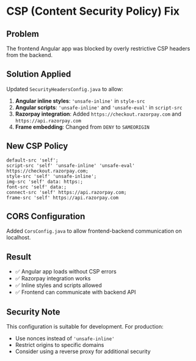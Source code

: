 # CSP (Content Security Policy) Fix

## Problem
The frontend Angular app was blocked by overly restrictive CSP headers from the backend.

## Solution Applied
Updated `SecurityHeadersConfig.java` to allow:

1. **Angular inline styles**: `'unsafe-inline'` in `style-src`
2. **Angular scripts**: `'unsafe-inline'` and `'unsafe-eval'` in `script-src`  
3. **Razorpay integration**: Added `https://checkout.razorpay.com` and `https://api.razorpay.com`
4. **Frame embedding**: Changed from `DENY` to `SAMEORIGIN`

## New CSP Policy
```
default-src 'self';
script-src 'self' 'unsafe-inline' 'unsafe-eval' https://checkout.razorpay.com;
style-src 'self' 'unsafe-inline';
img-src 'self' data: https:;
font-src 'self' data:;
connect-src 'self' https://api.razorpay.com;
frame-src 'self' https://api.razorpay.com
```

## CORS Configuration
Added `CorsConfig.java` to allow frontend-backend communication on localhost.

## Result
- ✅ Angular app loads without CSP errors
- ✅ Razorpay integration works
- ✅ Inline styles and scripts allowed
- ✅ Frontend can communicate with backend API

## Security Note
This configuration is suitable for development. For production:
- Use nonces instead of `'unsafe-inline'`
- Restrict origins to specific domains
- Consider using a reverse proxy for additional security